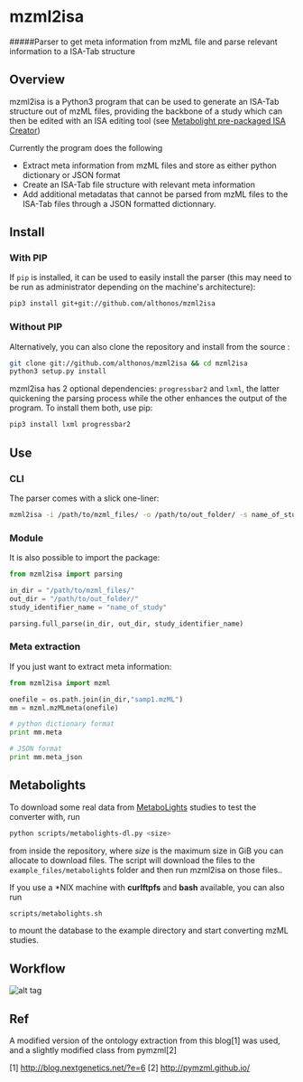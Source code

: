 # mzml2isa
#####Parser to get meta information from mzML file and parse relevant information to a ISA-Tab structure

## Overview
mzml2isa is a Python3 program that can be used to generate an ISA-Tab structure out of mzML files, providing the backbone of a study which can then be edited with an ISA editing tool (see [Metabolight pre-packaged ISA Creator](http://www.ebi.ac.uk/metabolights/))

Currently the program does the following
* Extract meta information from mzML files and store as either python dictionary or JSON format
* Create an ISA-Tab file structure with relevant meta information
* Add additional metadatas that cannot be parsed from mzML files to the ISA-Tab files through a JSON formatted dictionnary.

## Install

### With PIP
If `pip` is installed, it can be used to easily install the parser (this may need to be run as administrator depending on the machine's architecture):
```bash
pip3 install git+git://github.com/althonos/mzml2isa
```

### Without PIP
Alternatively, you can also clone the repository and install from the source :
```bash
git clone git://github.com/althonos/mzml2isa && cd mzml2isa 
python3 setup.py install
```

mzml2isa has 2 optional dependencies: `progressbar2` and `lxml`, the latter quickening the parsing process while the other enhances the output of the program. To install them both, use pip:
```bash
pip3 install lxml progressbar2
```

## Use

### CLI
The parser comes with a slick one-liner:
```bash
mzml2isa -i /path/to/mzml_files/ -o /path/to/out_folder/ -s name_of_study
```

### Module
It is also possible to import the package:
```python
from mzml2isa import parsing

in_dir = "/path/to/mzml_files/"
out_dir = "/path/to/out_folder/"
study_identifier_name = "name_of_study"

parsing.full_parse(in_dir, out_dir, study_identifier_name)
```

### Meta extraction
If you just want to extract meta information:

```python
from mzml2isa import mzml

onefile = os.path.join(in_dir,"samp1.mzML")
mm = mzml.mzMLmeta(onefile)

# python dictionary format
print mm.meta

# JSON format
print mm.meta_json
```

## Metabolights
To download some real data from [MetaboLights](http://www.ebi.ac.uk/metabolights/) studies to test the converter with, run 
```bash
python scripts/metabolights-dl.py <size>
```
from inside the repository, where _size_ is the maximum size in GiB you can allocate to download files.
The script will download the files to the `example_files/metabolight`s folder and then run mzml2isa on those files..

If you use a *NIX machine with **curlftpfs** and **bash** available, you can also run
```bash
scripts/metabolights.sh
```
to mount the database to the example directory and start converting mzML studies.

## Workflow

![alt tag](https://github.com/Tomnl/mzml_2_isa/blob/master/isa_config/mzml2isa.png)

## Ref
A modified version of the ontology extraction from this blog[1] was used, and a slightly modified class from pymzml[2]

[1] http://blog.nextgenetics.net/?e=6
[2] http://pymzml.github.io/


